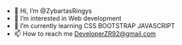 - 👋 Hi, I’m @ZybartasRingys
- 👀 I’m interested in Web development
- 🌱 I’m currently learning CSS BOOTSTRAP JAVASCRIPT 
- 📫 How to reach me DeveloperZR92@gmail.com

<!---
ZybartasRingys/ZybartasRingys is a ✨ special ✨ repository because its `README.md` (this file) appears on your GitHub profile.
You can click the Preview link to take a look at your changes.
--->
